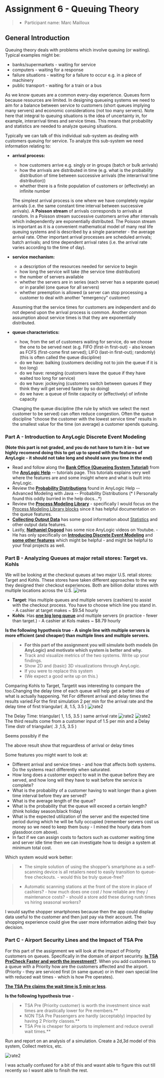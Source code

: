 # Assignment 6 - Queuing Theory 
> * Participant name: Marc Mailloux

## General Introduction

Queuing theory deals with problems which involve queuing (or waiting). Typical examples might be:
* banks/supermarkets - waiting for service
* computers - waiting for a response
* failure situations - waiting for a failure to occur e.g. in a piece of machinery
* public transport - waiting for a train or a bus

As we know queues are a common every-day experience. Queues form because resources are limited. In designing queueing systems we need to aim for a balance between service to customers (short queues implying many servers) and economic considerations (not too many servers). Note here that integral to queuing situations is the idea of uncertainty in, for example, interarrival times and service times. This means that probability and statistics are needed to analyze  queuing situations.

Typically we can talk of this individual sub-system as dealing with customers queuing for service. To analyze  this sub-system we need information relating to:

* **arrival process:**
   * how customers arrive e.g. singly or in groups (batch or bulk arrivals)
   * how the arrivals are distributed in time (e.g. what is the probability distribution of time between successive arrivals (the interarrival time distribution))
   * whether there is a finite population of customers or (effectively) an infinite number

    The simplest arrival process is one where we have completely regular arrivals (i.e. the same constant time interval between successive arrivals). A **Poisson stream** of arrivals corresponds to arrivals at random. In a Poisson stream successive customers arrive after intervals which independently are exponentially distributed. The Poisson stream is important as it is a convenient mathematical model of many real life queuing systems and is described by a single parameter - the average arrival rate. Other important arrival processes are scheduled arrivals; batch arrivals; and time dependent arrival rates (i.e. the arrival rate varies according to the time of day).

* **service mechanism:**
   * a description of the resources needed for service to begin
   * how long the service will take (the service time distribution)
   * the number of servers available
   * whether the servers are in series (each server has a separate queue) or in parallel (one queue for all servers)
   * whether preemption is allowed (a server can stop processing a customer to deal with another "emergency" customer)

   Assuming that the service times for customers are independent and do not depend upon the arrival process is common. Another common assumption about service times is that they are exponentially distributed.

* **queue characteristics:**
   * how, from the set of customers waiting for service, do we choose the one to be served next (e.g. FIFO (first-in first-out) - also known as FCFS (first-come first served); LIFO (last-in first-out); randomly) (this is often called the queue discipline)
   * do we have: balking (customers deciding not to join the queue if it is too long)
   * do we have: reneging (customers leave the queue if they have waited too long for service)
   * do we have: jockeying (customers switch between queues if they think they will get served faster by so doing)
   * do we have: a queue of finite capacity or (effectively) of infinite capacity

   Changing the queue discipline (the rule by which we select the next customer to be served) can often reduce congestion. Often the queue discipline "choose the customer with the lowest service time" results in the smallest value for the time (on average) a customer spends queuing.    

### Part A - Introduction to AnyLogic Discrete Event Modeling

**(Note this part is not graded, and you do not have to turn it in - but we highly recomend doing this to get up to speed with the features of AnyLogic - it should not take long and should save you time in the end)**

* Read and follow along the [**Bank Office (Queueing System Tutorial)**](https://help.anylogic.com/index.jsp?nav=%2F1_2) from the [**AnyLogic Help**](https://help.anylogic.com) -- tutorials page. This tutorials explains very well where the features are and some insight where and what is built into AnyLogic.
* Review the [**Probability Distributions**](https://help.anylogic.com/index.jsp?nav=%2F4_2_2) found in AnyLogic Help -- Advanced Modeling with Java -- Probability Distributions (* I Personally found this oddly burried in the help docs...*)
* Review the [**Process Modeling Library**](https://help.anylogic.com/index.jsp?nav=%2F2_0) - specifically I would focus on the [Process Modeling Library blocks](https://help.anylogic.com/topic/com.anylogic.help/html/_ProcessModeling/PML_Blocks.html?cp=2_0_1) since it has helpful documentation on the queue features.
* [**Collecting Output Data**](https://help.anylogic.com/nav/0_13) has some good information about [Statistics](https://help.anylogic.com/index.jsp?topic=%2Fcom.anylogic.help%2Fhtml%2Fanalysis%2FStatistics.html&cp=0_13_1) and other output data features.
* Lastly, [**Nathaniel Osgood**](https://www.youtube.com/user/NathanielOsgood/videos) has some nice AnyLogic videos on Youtube.  - He has only specifically on [**Introducing Discrete Event Modeling**](https://www.youtube.com/watch?v=cT86HApwCcg) and [**some other features**](https://www.youtube.com/watch?v=fzGpJrCdbGU&list=PLcAxwev2PmV8979npzBJLGN-iSCa2uH3L&index=3) which might be helpful - and might be helpful to your final projects as well.



### Part B - Analyzing Queues at major retail stores: Target vs. Kohls
We will be looking at the checkout queues at two major U.S. retail stores: Target and Kohls. These stores have taken different approaches to the way they designed their checkout experiences. Both are billion dollar stores with multiple locations across the U.S.
![reta](img/retail.png)

* **Target**: Has multiple queues and multiple servers (cashiers) to assist  with the checkout process. You have to choose which line you stand in. - A cashier at target makes ~ $9.54 hourly
* **Kohls**: Has [**one big long queue**](https://www.facebook.com/MattReedWCVB/videos/863176120530803/) and multiple servers (in practice - fewer than target.) - A cashier at Kols makes ~ $8.79 hourly

**Is the following hypothesis true - A single line with multiple servers is more efficient (and cheaper) than multiple lines and multiple servers.**

> * **For this part of the assignment you will simulate both  models (in AnyLogic) and motivate which system is better and why.**
> * Track and visualize metrics of the two systems. Write up your findings.
> * Show 2D and (basic) 3D visualizations through AnyLogic.
> * If you were to replace this system
> * (We expect a good write up on this.)

Comparing Kohls to Target, Targetit was interesting to compare the too.Changing the delay time of each queue will help get a better idea of what is actually happening. Yet For different arrival and delay times the results varied.For the first simulation 2 per min for the arrival rate and the delay time of first  triangular( .8, 1.5, 3.5 )
![rate2](img/partb-test1.png)

The Delay Time: triangular( 1, 1.5, 3.5 ) same arrival rate
![rate2](img/partb-test2.png)
![rate2](img/partb-test3.png)
The third results come from a customer input of 1.5 per min and a Delay Time distr of triangular( .3 ,1.5, 3.5 )

Seems possibly if the 

The above result show that reguardless of arrival or delay times 



Some features you might want to look at:
* Different arrival  and service times - and how that affects both systems. Do the systems react differently when saturated.
* How long does a customer expect to wait in the queue before they are served, and how long will they have to wait before the service is complete?
* What is the probability of a customer having to wait longer than a given time interval before they are served?
* What is the average length of the queue?
* What is the probability that the queue will exceed a certain length? (think holiday season/black friday)
* What is the expected utilization  of the server and the expected time period during which he will be fully occupied (remember servers cost us money so we need to keep them busy - I mined the hourly data from glassdoor.com above). 
* In fact if we can assign costs to factors such as customer waiting time and server idle time then we can investigate how to design a system at minimum total cost.

Which system would work better:
> * The simple solution of using the shopper’s smartphone as a self-scanning device is all retailers need to easily transition to queue-free checkouts. - would this be truly  queue-free?

> * Automatic scanning stations at the front of the store in place of cashiers? - how much does one cost / how reliable are they / maintenance  costs? - should a store add these during rush times vs hiring seasonal workers?

I would saythe shopper smartphones because then the app could display data useful to the customer and then just pay via their account. The shopping experience could give the user more information aiding their buy decision. 


### Part C - Airport Security Lines and the Impact of TSA Pre

For this part of the assignment we will look at the impact of Priority customers on queues. Specifically  in the domain of airport securirty. [**Is TSA PreCheck Faster and worth the investment?**](https://www.usatoday.com/story/travel/advice/2017/11/19/tsa-precheck-lines/873940001/). When you add customers to a queue with a Priority  how are the customers affected and the airport. (Priority  - they are serviced first (in same queue) or in their own special line with reduced wait times - which is how Pre operates).

[**The TSA Pre claims the wait time is 5 min or less**](https://www.tsa.gov/precheck).

**Is the following hypothesis true** -
> *  TSA Pre (Priority customer) is worth the investment since wait times are drastically lower for Pre members.**
> *  NON TSA Pre Passengers are hardly (acceptably) impacted by having 2 Priority classes.**
> *  TSA Pre is cheaper for airports to implement and reduce overall wait times.**

Run and report on an analysis  of a simulation. Create a 2d,3d model of this system, Collect metrics, etc.

![rate2](img/tsa-1.png)

I was actually confused for a bit of this and wasnt able to figure this out till recently so I wasnt able to finsih the rest. 